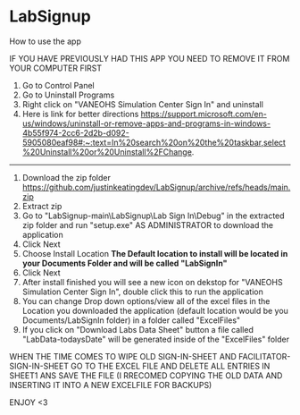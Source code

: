 # LabSignup

How to use the app

IF YOU HAVE PREVIOUSLY HAD THIS APP YOU NEED TO REMOVE IT FROM YOUR COMPUTER FIRST
1. Go to Control Panel
2. Go to Uninstall Programs
3. Right click on "VANEOHS Simulation Center Sign In" and uninstall
4. Here is link for better directions https://support.microsoft.com/en-us/windows/uninstall-or-remove-apps-and-programs-in-windows-4b55f974-2cc6-2d2b-d092-5905080eaf98#:~:text=In%20search%20on%20the%20taskbar,select%20Uninstall%20or%20Uninstall%2FChange.

------

1. Download the zip folder https://github.com/justinkeatingdev/LabSignup/archive/refs/heads/main.zip
2. Extract zip 
3. Go to "LabSignup-main\LabSignup\Lab Sign In\Debug" in the extracted zip folder and run "setup.exe" AS ADMINISTRATOR to download the application 
4. Click Next
5. Choose Install Location **The Default location to install will be located in your Documents Folder and will be called "LabSignIn"**
6. Click Next
7. After install finished you will see a new icon on dekstop for "VANEOHS Simulation Center Sign In", double click this to run the application
8. You can change Drop down options/view all of the excel files in the Location you downloaded the application (default location would be you Documents/LabSignIn folder) in a folder called "ExcelFiles"
9. If you click on "Download Labs Data Sheet" button a file called "LabData-todaysDate" will be generated inside of the "ExcelFiles" folder

WHEN THE TIME COMES TO WIPE OLD SIGN-IN-SHEET AND FACILITATOR-SIGN-IN-SHEET GO TO THE EXCEL FILE AND DELETE ALL ENTRIES IN SHEET1 ANS SAVE THE FILE
(I RRECOMED COPYING THE OLD DATA AND INSERTING IT INTO A NEW EXCELFILE FOR BACKUPS)

ENJOY <3
